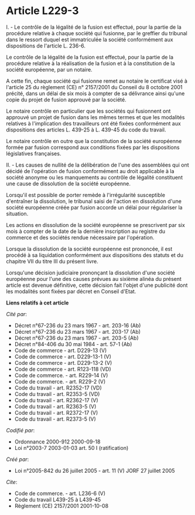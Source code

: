 # Article L229-3

I. - Le contrôle de la légalité de la fusion est effectué, pour la partie de la procédure relative à chaque société qui
fusionne, par le greffier du tribunal dans le ressort duquel est immatriculée la société conformément aux dispositions de
l'article L. 236-6.

Le contrôle de la légalité de la fusion est effectué, pour la partie de la procédure relative à la réalisation de la fusion
et à la constitution de la société européenne, par un notaire.

A cette fin, chaque société qui fusionne remet au notaire le certificat visé à l'article 25 du règlement (CE) n° 2157/2001 du
Conseil du 8 octobre 2001 précité, dans un délai de six mois à compter de sa délivrance ainsi qu'une copie du projet de
fusion approuvé par la société.

Le notaire contrôle en particulier que les sociétés qui fusionnent ont approuvé un projet de fusion dans les mêmes termes et
que les modalités relatives à l'implication des travailleurs ont été fixées conformément aux dispositions des articles L.
439-25 à L. 439-45 du code du travail.

Le notaire contrôle en outre que la constitution de la société européenne formée par fusion correspond aux conditions fixées
par les dispositions législatives françaises.

II. - Les causes de nullité de la délibération de l'une des assemblées qui ont décidé de l'opération de fusion conformément
au droit applicable à la société anonyme ou les manquements au contrôle de légalité constituent une cause de dissolution de
la société européenne.

Lorsqu'il est possible de porter remède à l'irrégularité susceptible d'entraîner la dissolution, le tribunal saisi de
l'action en dissolution d'une société européenne créée par fusion accorde un délai pour régulariser la situation.

Les actions en dissolution de la société européenne se prescrivent par six mois à compter de la date de la dernière
inscription au registre du commerce et des sociétés rendue nécessaire par l'opération.

Lorsque la dissolution de la société européenne est prononcée, il est procédé à sa liquidation conformément aux dispositions
des statuts et du chapitre VII du titre III du présent livre.

Lorsqu'une décision judiciaire prononçant la dissolution d'une société européenne pour l'une des causes prévues au sixième
alinéa du présent article est devenue définitive, cette décision fait l'objet d'une publicité dont les modalités sont fixées
par décret en Conseil d'Etat.

**Liens relatifs à cet article**

_Cité par_:

  - Décret n°67-236 du 23 mars 1967 - art. 203-16 (Ab)
  - Décret n°67-236 du 23 mars 1967 - art. 203-17 (Ab)
  - Décret n°67-236 du 23 mars 1967 - art. 203-5 (Ab)
  - Décret n°84-406 du 30 mai 1984 - art. 57-1 (Ab)
  - Code de commerce - art. D229-13 (V)
  - Code de commerce - art. D229-13-1 (V)
  - Code de commerce - art. D229-13-2 (V)
  - Code de commerce - art. R123-118 (VD)
  - Code de commerce. - art. R229-14 (V)
  - Code de commerce. - art. R229-2 (V)
  - Code du travail - art. R2352-17 (VD)
  - Code du travail - art. R2353-5 (VD)
  - Code du travail - art. R2362-17 (V)
  - Code du travail - art. R2363-5 (V)
  - Code du travail - art. R2372-17 (V)
  - Code du travail - art. R2373-5 (V)

_Codifié par_:

  - Ordonnance 2000-912 2000-09-18
  - Loi n°2003-7 2003-01-03 art. 50 I (ratification)

_Créé par_:

  - Loi n°2005-842 du 26 juillet 2005 - art. 11 (V) JORF 27 juillet 2005

_Cite_:

  - Code de commerce. - art. L236-6 (V)
  - Code du travail L439-25 à L439-45
  - Règlement (CE) 2157/2001 2001-10-08
